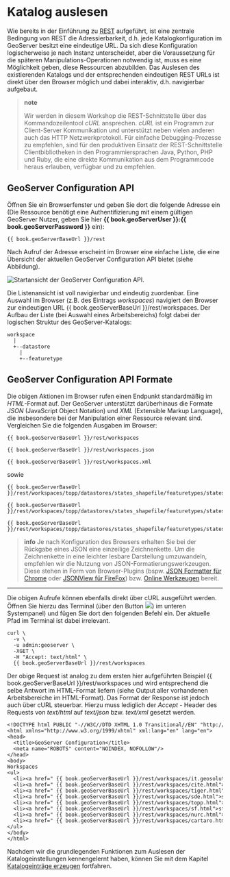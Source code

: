 # Katalog auslesen

Wie bereits in der Einführung zu [REST](README.md) aufgeführt, ist eine zentrale Bedingung
von REST die Adressierbarkeit, d.h. jede Katalogkonfiguration im GeoServer besitzt
eine eindeutige URL. Da sich diese Konfiguration logischerweise je nach Instanz
unterscheidet, aber die Voraussetzung für die späteren Manipulations-Operationen
notwendig ist, muss es eine Möglichkeit geben, diese Ressourcen abzubilden. Das
Auslesen des existierenden Katalogs und der entsprechenden eindeutigen REST URLs
ist direkt über den Browser möglich und dabei interaktiv, d.h. navigierbar aufgebaut.

> **note**
>
> Wir werden in diesem Workshop die REST-Schnittstelle über das Kommandozeilentool
> *cURL* ansprechen. *cURL* ist ein Programm zur Client-Server Kommunikation und
> unterstützt neben vielen anderen auch das HTTP Netzwerkprotokoll. Für einfache
> Debugging-Prozesse zu empfehlen, sind für den produktiven Einsatz der REST-Schnittstelle
> Clientbibliotheken in den Programmiersprachen Java, Python, PHP und Ruby, die eine
> direkte Kommunikation aus dem Programmcode heraus erlauben, verfügbar und zu empfehlen.

## GeoServer Configuration API

Öffnen Sie ein Browserfenster und geben Sie dort die folgende Adresse ein (Die Ressource
benötigt eine Authentifizierung mit einem gültigen GeoServer Nutzer, geben Sie
hier **{{ book.geoServerUser }}:{{ book.geoServerPassword }}** ein):

<pre><code class="bash">{{ book.geoServerBaseUrl }}/rest
</code></pre>

Nach Aufruf der Adresse erscheint im Browser eine einfache Liste, die eine Übersicht
der aktuellen GeoServer Configuration API bietet (siehe Abbildung).

![Startansicht der GeoServer Configuration API.](../assets/read1.png)

Die Listenansicht ist voll navigierbar und eindeutig zuordenbar. Eine Auswahl im
Browser (z.B. des Eintrags *workspaces*) navigiert den Browser zur eindeutigen
URL {{ book.geoServerBaseUrl }}/rest/workspaces. Der Aufbau der Liste (bei Auswahl eines
Arbeitsbereichs) folgt dabei der logischen Struktur des GeoServer-Katalogs:

```
workspace
  |
  +--datastore
    |
    +--featuretype
```

## GeoServer Configuration API Formate

Die obigen Aktionen im Browser rufen einen Endpunkt standardmäßig im *HTML*-Format
auf. Der GeoServer unterstützt darüberhinaus die Formate *JSON* (JavaScript Object
Notation) und *XML* (Extensible Markup Language), die insbesondere bei der
Manipulation einer Ressource relevant sind. Vergleichen Sie die folgenden
Ausgaben im Browser:

<pre><code class="bash">{{ book.geoServerBaseUrl }}/rest/workspaces
</code></pre>

<pre><code class="bash">{{ book.geoServerBaseUrl }}/rest/workspaces.json
</code></pre>

<pre><code class="bash">{{ book.geoServerBaseUrl }}/rest/workspaces.xml
</code></pre>

sowie

<pre><code class="bash">{{ book.geoServerBaseUrl }}/rest/workspaces/topp/datastores/states_shapefile/featuretypes/states
</code></pre>

<pre><code class="bash">{{ book.geoServerBaseUrl }}/rest/workspaces/topp/datastores/states_shapefile/featuretypes/states.json
</code></pre>

<pre><code class="bash">{{ book.geoServerBaseUrl }}/rest/workspaces/topp/datastores/states_shapefile/featuretypes/states.xml
</code></pre>

> **info**
> Je nach Konfiguration des Browsers erhalten Sie bei der Rückgabe eines JSON eine einzeilige Zeichnenkette.
> Um die Zeichnenkette in eine leichter lesbare Darstellung umzuwandeln, empfehlen wir die Nutzung von JSON-Formatierungswerkzeugen.
> Diese stehen in Form von Browser-Plugins (bspw. [JSON Formatter für Chrome](https://github.com/callumlocke/json-formatter) oder [JSONView für FireFox](https://jsonview.com/)) bzw. [Online Werkzeugen](https://jsonformatter.curiousconcept.com/)
> bereit.

----

Die obigen Aufrufe können ebenfalls direkt über cURL ausgeführt werden. Öffnen Sie
hierzu das Terminal (über den Button ![](../assets/terminal_icon.png)) im unteren
Systempanel) und fügen Sie dort den folgenden Befehl ein. Der aktuelle Pfad im
Terminal ist dabei irrelevant.

<pre><code class="bash">curl \
  -v \
  -u admin:geoserver \
  -XGET \
  -H "Accept: text/html" \
  {{ book.geoServerBaseUrl }}/rest/workspaces
</code></pre>

Der obige Request ist analog zu dem ersten hier aufgeführten Beispiel {{ book.geoServerBaseUrl }}/rest/workspaces
und wird entsprechend die selbe Antwort im HTML-Format liefern (siehe Output aller
vorhandenen Arbeitsbereiche im HTML-Format). Das Format der Response ist jedoch
auch über cURL steuerbar. Hierzu muss lediglich der *Accept* - Header des Requests
von *text/html* auf *text/json* bzw. *text/xml* gesetzt werden.

<pre><xmp style="margin:0; font-size: .85em;"><!DOCTYPE html PUBLIC "-//W3C//DTD XHTML 1.0 Transitional//EN" "http://www.w3.org/TR/xhtml1/DTD/xhtml1-transitional.dtd">
<html xmlns="http://www.w3.org/1999/xhtml" xml:lang="en" lang="en">
<head>
  <title>GeoServer Configuration</title>
  <meta name="ROBOTS" content="NOINDEX, NOFOLLOW"/>
</head>
<body>
Workspaces
<ul>
  <li><a href=" {{ book.geoServerBaseUrl }}/rest/workspaces/it.geosolutions.html">it.geosolutions</a></li>
  <li><a href=" {{ book.geoServerBaseUrl }}/rest/workspaces/cite.html">cite</a> [default] </li>
  <li><a href=" {{ book.geoServerBaseUrl }}/rest/workspaces/tiger.html">tiger</a></li>
  <li><a href=" {{ book.geoServerBaseUrl }}/rest/workspaces/sde.html">sde</a></li>
  <li><a href=" {{ book.geoServerBaseUrl }}/rest/workspaces/topp.html">topp</a></li>
  <li><a href=" {{ book.geoServerBaseUrl }}/rest/workspaces/sf.html">sf</a></li>
  <li><a href=" {{ book.geoServerBaseUrl }}/rest/workspaces/nurc.html">nurc</a></li>
  <li><a href=" {{ book.geoServerBaseUrl }}/rest/workspaces/cartaro.html">cartaro</a></li>
</ul>
</body>
</html>
</xmp></pre>

Nachdem wir die grundlegenden Funktionen zum Auslesen der Katalogeinstellungen
kennengelernt haben, können Sie mit dem Kapitel [Katalogeinträge erzeugen](create.md) fortfahren.

